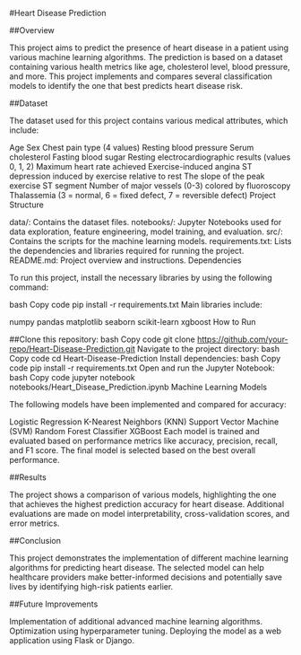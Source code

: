 #Heart Disease Prediction

##Overview

This project aims to predict the presence of heart disease in a patient using various machine learning algorithms. The prediction is based on a dataset containing various health metrics like age, cholesterol level, blood pressure, and more. This project implements and compares several classification models to identify the one that best predicts heart disease risk.

##Dataset

The dataset used for this project contains various medical attributes, which include:

Age
Sex
Chest pain type (4 values)
Resting blood pressure
Serum cholesterol
Fasting blood sugar
Resting electrocardiographic results (values 0, 1, 2)
Maximum heart rate achieved
Exercise-induced angina
ST depression induced by exercise relative to rest
The slope of the peak exercise ST segment
Number of major vessels (0-3) colored by fluoroscopy
Thalassemia (3 = normal, 6 = fixed defect, 7 = reversible defect)
Project Structure

data/: Contains the dataset files.
notebooks/: Jupyter Notebooks used for data exploration, feature engineering, model training, and evaluation.
src/: Contains the scripts for the machine learning models.
requirements.txt: Lists the dependencies and libraries required for running the project.
README.md: Project overview and instructions.
Dependencies

To run this project, install the necessary libraries by using the following command:

bash
Copy code
pip install -r requirements.txt
Main libraries include:

numpy
pandas
matplotlib
seaborn
scikit-learn
xgboost
How to Run

##Clone this repository:
bash
Copy code
git clone https://github.com/your-repo/Heart-Disease-Prediction.git
Navigate to the project directory:
bash
Copy code
cd Heart-Disease-Prediction
Install dependencies:
bash
Copy code
pip install -r requirements.txt
Open and run the Jupyter Notebook:
bash
Copy code
jupyter notebook notebooks/Heart_Disease_Prediction.ipynb
Machine Learning Models

The following models have been implemented and compared for accuracy:

Logistic Regression
K-Nearest Neighbors (KNN)
Support Vector Machine (SVM)
Random Forest Classifier
XGBoost
Each model is trained and evaluated based on performance metrics like accuracy, precision, recall, and F1 score. The final model is selected based on the best overall performance.

##Results

The project shows a comparison of various models, highlighting the one that achieves the highest prediction accuracy for heart disease. Additional evaluations are made on model interpretability, cross-validation scores, and error metrics.

##Conclusion

This project demonstrates the implementation of different machine learning algorithms for predicting heart disease. The selected model can help healthcare providers make better-informed decisions and potentially save lives by identifying high-risk patients earlier.

##Future Improvements

Implementation of additional advanced machine learning algorithms.
Optimization using hyperparameter tuning.
Deploying the model as a web application using Flask or Django.
